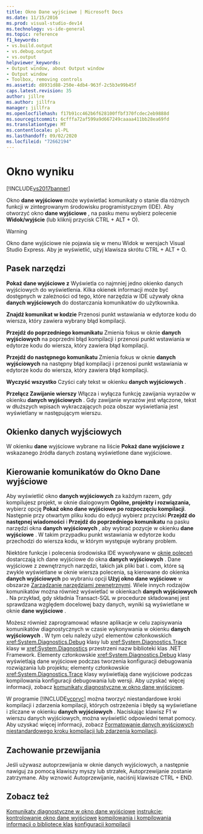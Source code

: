 ```yaml
---
title: Okno Dane wyjściowe | Microsoft Docs
ms.date: 11/15/2016
ms.prod: visual-studio-dev14
ms.technology: vs-ide-general
ms.topic: reference
f1_keywords:
- vs.build.output
- vs.debug.output
- vs.output
helpviewer_keywords:
- Output window, about Output window
- Output window
- Toolbox, removing controls
ms.assetid: d8931d88-250e-4db4-963f-2c5b3e99b45f
caps.latest.revision: 35
author: jillre
ms.author: jillfra
manager: jillfra
ms.openlocfilehash: f17b91cc462b6f628100ffbf370fcdec2eb9888d
ms.sourcegitcommit: 6cfffa72af599a9d667249caaaa411bb28ea69fd
ms.translationtype: MT
ms.contentlocale: pl-PL
ms.lasthandoff: 09/02/2020
ms.locfileid: "72662194"
---
```

# <a name="output-window"></a>Okno wyniku
[!INCLUDE[vs2017banner](../../includes/vs2017banner.md)]

Okno **dane wyjściowe** może wyświetlać komunikaty o stanie dla różnych funkcji w zintegrowanym środowisku programistycznym (IDE). Aby otworzyć okno **dane wyjściowe** , na pasku menu wybierz polecenie **Widok/wyjście** (lub kliknij przycisk CTRL + ALT + O).

> [!WARNING]
> Okno dane wyjściowe nie pojawia się w menu Widok w wersjach Visual Studio Express. Aby je wyświetlić, użyj klawisza skrótu CTRL + ALT + O.

## <a name="toolbar"></a>Pasek narzędzi
 **Pokaż dane wyjściowe z** Wyświetla co najmniej jedno okienko danych wyjściowych do wyświetlenia. Kilka okienek informacji może być dostępnych w zależności od tego, które narzędzia w IDE używały okna **danych wyjściowych** do dostarczania komunikatów do użytkownika.

 **Znajdź komunikat w kodzie** Przenosi punkt wstawiania w edytorze kodu do wiersza, który zawiera wybrany błąd kompilacji.

 **Przejdź do poprzedniego komunikatu** Zmienia fokus w oknie **danych wyjściowych** na poprzedni błąd kompilacji i przenosi punkt wstawiania w edytorze kodu do wiersza, który zawiera błąd kompilacji.

 **Przejdź do następnego komunikatu** Zmienia fokus w oknie **danych wyjściowych** na następny błąd kompilacji i przenosi punkt wstawiania w edytorze kodu do wiersza, który zawiera błąd kompilacji.

 **Wyczyść wszystko** Czyści cały tekst w okienku **danych wyjściowych** .

 **Przełącz Zawijanie wierszy** Włącza i wyłącza funkcję zawijania wyrazów w okienku **danych wyjściowych** . Gdy zawijanie wyrazów jest włączone, tekst w dłuższych wpisach wykraczających poza obszar wyświetlania jest wyświetlany w następującym wierszu.

## <a name="output-pane"></a>Okienko danych wyjściowych
 W okienku **dane** wyjściowe wybrane na liście **Pokaż dane wyjściowe z** wskazanego źródła danych zostaną wyświetlone dane wyjściowe.

## <a name="routing-messages-to-the-output-window"></a>Kierowanie komunikatów do Okno Dane wyjściowe
 Aby wyświetlić okno **danych wyjściowych** za każdym razem, gdy kompilujesz projekt, w oknie dialogowym **Ogólne, projekty i rozwiązania,** wybierz opcję **Pokaż okno dane wyjściowe po rozpoczęciu kompilacji**. Następnie przy otwartym pliku kodu do edycji wybierz przyciski **Przejdź do następnej wiadomości** i **Przejdź do poprzedniego komunikatu** na pasku narzędzi okna **danych wyjściowych** , aby wybrać pozycje w okienku **dane wyjściowe** . W takim przypadku punkt wstawiania w edytorze kodu przechodzi do wiersza kodu, w którym występuje wybrany problem.

 Niektóre funkcje i polecenia środowiska IDE wywoływane w [oknie poleceń](../../ide/reference/command-window.md) dostarczają ich dane wyjściowe do okna **danych wyjściowych** . Dane wyjściowe z zewnętrznych narzędzi, takich jak pliki bat i. com, które są zwykle wyświetlane w oknie wiersza polecenia, są kierowane do okienka **danych wyjściowych** po wybraniu opcji **Użyj okno dane wyjściowe** w obszarze [Zarządzanie narzędziami zewnętrznymi](../../ide/managing-external-tools.md). Wiele innych rodzajów komunikatów można również wyświetlać w okienkach **danych wyjściowych** . Na przykład, gdy składnia Transact-SQL w procedurze składowanej jest sprawdzana względem docelowej bazy danych, wyniki są wyświetlane w oknie **dane wyjściowe** .

 Możesz również zaprogramować własne aplikacje w celu zapisywania komunikatów diagnostycznych w czasie wykonywania w okienku **danych wyjściowych** . W tym celu należy użyć elementów członkowskich <xref:System.Diagnostics.Debug> klasy lub <xref:System.Diagnostics.Trace> klasy w <xref:System.Diagnostics> przestrzeni nazw biblioteki klas .NET Framework. Elementy członkowskie <xref:System.Diagnostics.Debug> klasy wyświetlają dane wyjściowe podczas tworzenia konfiguracji debugowania rozwiązania lub projektu; elementy członkowskie <xref:System.Diagnostics.Trace> klasy wyświetlają dane wyjściowe podczas kompilowania konfiguracji debugowania lub wersji. Aby uzyskać więcej informacji, zobacz [komunikaty diagnostyczne w okno dane wyjściowe](../../debugger/diagnostic-messages-in-the-output-window.md).

 W programie [!INCLUDE[vcprvc](../../includes/vcprvc-md.md)] można tworzyć niestandardowe kroki kompilacji i zdarzenia kompilacji, których ostrzeżenia i błędy są wyświetlane i zliczane w okienku **danych wyjściowych** . Naciskając klawisz F1 w wierszu danych wyjściowych, można wyświetlić odpowiedni temat pomocy. Aby uzyskać więcej informacji, zobacz [Formatowanie danych wyjściowych niestandardowego kroku kompilacji lub zdarzenia kompilacji](https://msdn.microsoft.com/library/92ad3e38-24d7-4b89-90e6-5a16f5f998da).

## <a name="scrolling-behavior"></a>Zachowanie przewijania
 Jeśli używasz autoprzewijania w oknie danych wyjściowych, a następnie nawiguj za pomocą klawiszy myszy lub strzałek, Autoprzewijanie zostanie zatrzymane. Aby wznowić Autoprzewijanie, naciśnij klawisze CTRL + END.

## <a name="see-also"></a>Zobacz też
 [Komunikaty diagnostyczne w okno dane wyjściowe](../../debugger/diagnostic-messages-in-the-output-window.md) [instrukcje: kontrolowanie okno dane wyjściowe](https://msdn.microsoft.com/library/91aebd15-8854-4a7a-9f7d-57376fb4e858) [kompilowania i kompilowania](../../ide/compiling-and-building-in-visual-studio.md) [informacji o bibliotece klas](https://msdn.microsoft.com/library/7e4c5921-955d-4b06-8709-101873acf157) [konfiguracji kompilacji](../../ide/understanding-build-configurations.md)
